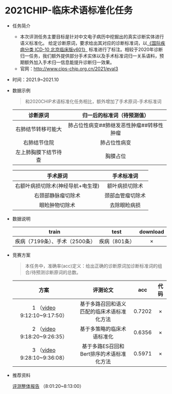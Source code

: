 # 2021CHIP-临床术语标准化任务

* 任务简介

  * 本次评测任务主要目标是针对中文电子病历中挖掘出的真实诊断实体进行语义标准化。 给定诊断原词，要求给出其对应的诊断标准词，以[《国际疾病分类 ICD-10 北京临床版v601》](http://cips-chip.org.cn/static/data/ICD_10v601.xlsx) 标准进行了标注。相较于2020年诊断归一任务，我们额外提供部分手术实体以及手术标准词归一关系语料，预期额外加入手术归一信息能提升诊断归一效果。
  * 官网：http://www.cips-chip.org.cn/2021/eval3

* 时间：2021.9~2021.10

* 数据示例

  > 和2020CHIP术语标准化任务相比，额外增加了手术原词-手术标准词

  |       诊断原词       |        归一后的标准词（待预测值）        |
  | :------------------: | :--------------------------------------: |
  |  右肺结节转移可能大  | 肺占位性病变##肺继发恶性肿瘤##转移性肿瘤 |
  |     右肺结节住院     |               肺占位性病变               |
  | 左上肺胸膜下结节待查 |                 胸膜占位                 |

  |             手术原词              |    手术标准词    |
  | :-------------------------------: | :--------------: |
  | 右额叶病损切除术(神经导航+电生理) |  额叶病损切除术  |
  |        右颈部静脉瘤切除术         | 颈部血管瘤切除术 |
  |          眼睑肿物切除术           |   去除眼睑病损   |

  

* 数据说明

  |             train              |     test      | download |
  | :----------------------------: | :-----------: | :------: |
  | 疾病（7199条）、手术（2500条） | 疾病（801条） |    ×     |

  

* 竞赛方案

  > 本任务中，准确率(acc)定义：给出正确的诊断原词加诊断标准词的组合/待预测诊断原词的总数。

  |                             方案                             |                  评测论文                  |  acc   | 代码 |
  | :----------------------------------------------------------: | :----------------------------------------: | :----: | :--: |
  | 1 （[video](https://www.withzz.com/live/895402728) 9:12:10~9:17:50） | 基于多路召回和语义匹配的临床术语标准化方法 | 0.7202 |  ×   |
  | 2 （[video](https://www.withzz.com/live/895402728) 9:18:20~9:26:35） |         基于多策略的临床术语标准化         | 0.6356 |  ×   |
  | 3 （[video](https://www.withzz.com/live/895402728) 9:28:10~9:36:08） |  基于多路ES召回和Bert排序的术语标准化方法  | 0.5971 |  ×   |

  

* 推荐资料

  [评测整体报告](https://www.withzz.com/live/895402728) （8:01:20~8:13:00）